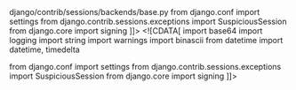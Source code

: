 <change>
<file change-number-for-this-file="1">django/contrib/sessions/backends/base.py</file>
<original line-count="9" no-ellipsis="true"><![CDATA[
import base64
import logging
import string
import warnings
from datetime import datetime, timedelta

from django.conf import settings
from django.contrib.sessions.exceptions import SuspiciousSession
from django.core import signing
]]></original>
<modified no-ellipsis="true"><![CDATA[
import base64
import logging
import string
import warnings
import binascii
from datetime import datetime, timedelta

from django.conf import settings
from django.contrib.sessions.exceptions import SuspiciousSession
from django.core import signing
]]></modified>
</change>